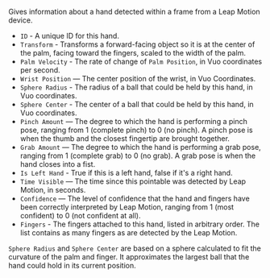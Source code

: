 Gives information about a hand detected within a frame from a Leap Motion device.

   - `ID` - A unique ID for this hand. 
   - `Transform` - Transforms a forward-facing object so it is at the center of the palm, facing toward the fingers, scaled to the width of the palm.
   - `Palm Velocity` - The rate of change of `Palm Position`, in Vuo coordinates per second.
   - `Wrist Position` — The center position of the wrist, in Vuo Coordinates.
   - `Sphere Radius` - The radius of a ball that could be held by this hand, in Vuo coordinates.
   - `Sphere Center` - The center of a ball that could be held by this hand, in Vuo coordinates.
   - `Pinch Amount` — The degree to which the hand is performing a pinch pose, ranging from 1 (complete pinch) to 0 (no pinch). A pinch pose is when the thumb and the closest fingertip are brought together.
   - `Grab Amount` — The degree to which the hand is performing a grab pose, ranging from 1 (complete grab) to 0 (no grab). A grab pose is when the hand closes into a fist.
   - `Is Left Hand` - True if this is a left hand, false if it's a right hand.
   - `Time Visible` — The time since this pointable was detected by Leap Motion, in seconds.
   - `Confidence` — The level of confidence that the hand and fingers have been correctly interpreted by Leap Motion, ranging from 1 (most confident) to 0 (not confident at all).
   - `Fingers` - The fingers attached to this hand, listed in arbitrary order. The list contains as many fingers as are detected by the Leap Motion.

`Sphere Radius` and `Sphere Center` are based on a sphere calculated to fit the curvature of the palm and finger. It approximates the largest ball that the hand could hold in its current position.
